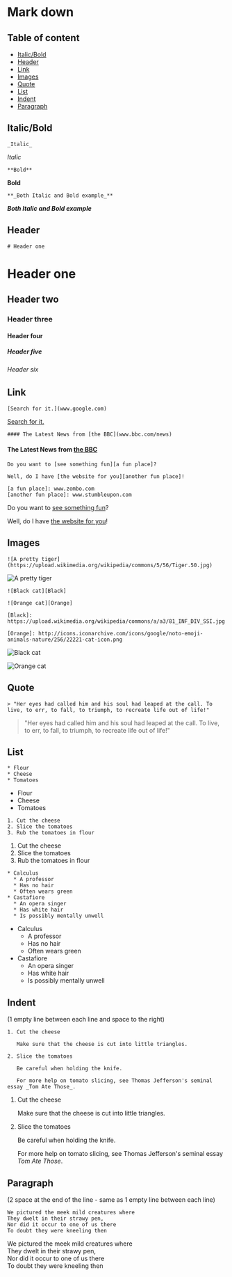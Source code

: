 # Mark down

## Table of content
* [Italic/Bold](#Italic/Bold)
* [Header](#Header)
* [Link](#Link)
* [Images](#Images)
* [Quote](#Quote)
* [List](#List)
* [Indent](#Indent)
* [Paragraph](#Paragraph)

## Italic/Bold
<a id="Italic/Bold"></a>
```
_Italic_
```
_Italic_

```
**Bold**
```
**Bold**

```
**_Both Italic and Bold example_**
```

**_Both Italic and Bold example_**

## Header
<a id="Header"></a>
```
# Header one
```

# Header one
## Header two
### Header three
#### Header four
##### Header five
###### Header six

## <a id="Link"></a> Link
```
[Search for it.](www.google.com)
```

[Search for it.](www.google.com)

```
#### The Latest News from [the BBC](www.bbc.com/news)
```

#### The Latest News from [the BBC](www.bbc.com/news)

```
Do you want to [see something fun][a fun place]?

Well, do I have [the website for you][another fun place]!

[a fun place]: www.zombo.com
[another fun place]: www.stumbleupon.com
```
Do you want to [see something fun][a fun place]?

Well, do I have [the website for you][another fun place]!

[a fun place]: www.zombo.com
[another fun place]: www.stumbleupon.com

## <a id="Images"></a> Images
```
![A pretty tiger](https://upload.wikimedia.org/wikipedia/commons/5/56/Tiger.50.jpg)
```
![A pretty tiger](https://upload.wikimedia.org/wikipedia/commons/5/56/Tiger.50.jpg)

```
![Black cat][Black]

![Orange cat][Orange]

[Black]: https://upload.wikimedia.org/wikipedia/commons/a/a3/81_INF_DIV_SSI.jpg

[Orange]: http://icons.iconarchive.com/icons/google/noto-emoji-animals-nature/256/22221-cat-icon.png
```
![Black cat][Black]

![Orange cat][Orange]

[Black]: https://upload.wikimedia.org/wikipedia/commons/a/a3/81_INF_DIV_SSI.jpg

[Orange]: http://icons.iconarchive.com/icons/google/noto-emoji-animals-nature/256/22221-cat-icon.png

## <a id="Quote"></a> Quote
```
> "Her eyes had called him and his soul had leaped at the call. To live, to err, to fall, to triumph, to recreate life out of life!"
```

> "Her eyes had called him and his soul had leaped at the call. To live, to err, to fall, to triumph, to recreate life out of life!"

## <a id="List"></a> List

```
* Flour
* Cheese
* Tomatoes
```

* Flour
* Cheese
* Tomatoes

```
1. Cut the cheese
2. Slice the tomatoes
3. Rub the tomatoes in flour
```

1. Cut the cheese
2. Slice the tomatoes
3. Rub the tomatoes in flour

```
* Calculus
  * A professor
  * Has no hair
  * Often wears green
* Castafiore
  * An opera singer
  * Has white hair
  * Is possibly mentally unwell
```

* Calculus
  * A professor
  * Has no hair
  * Often wears green
* Castafiore
  * An opera singer
  * Has white hair
  * Is possibly mentally unwell
 
## <a id="Indent"></a> Indent
(1 empty line between each line and space to the right)
```
1. Cut the cheese

   Make sure that the cheese is cut into little triangles.

2. Slice the tomatoes

   Be careful when holding the knife.
  
   For more help on tomato slicing, see Thomas Jefferson's seminal essay _Tom Ate Those_.
```
1. Cut the cheese

   Make sure that the cheese is cut into little triangles.

2. Slice the tomatoes

   Be careful when holding the knife.
  
   For more help on tomato slicing, see Thomas Jefferson's seminal essay _Tom Ate Those_.
   
## <a id="Paragraph"></a> Paragraph
(2 space at the end of the line - same as 1 empty line between each line)

```
We pictured the meek mild creatures where  
They dwelt in their strawy pen,  
Nor did it occur to one of us there  
To doubt they were kneeling then  
```

We pictured the meek mild creatures where  
They dwelt in their strawy pen,  
Nor did it occur to one of us there  
To doubt they were kneeling then  


